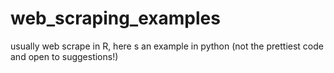 # web_scraping_examples
usually web scrape in R, here s an example in python (not the prettiest code and open to suggestions!)
